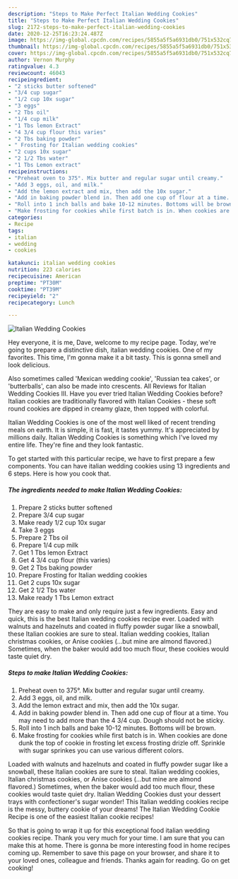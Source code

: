 ```yaml
---
description: "Steps to Make Perfect Italian Wedding Cookies"
title: "Steps to Make Perfect Italian Wedding Cookies"
slug: 2172-steps-to-make-perfect-italian-wedding-cookies
date: 2020-12-25T16:23:24.487Z
image: https://img-global.cpcdn.com/recipes/5855a5f5a6931db0/751x532cq70/italian-wedding-cookies-recipe-main-photo.jpg
thumbnail: https://img-global.cpcdn.com/recipes/5855a5f5a6931db0/751x532cq70/italian-wedding-cookies-recipe-main-photo.jpg
cover: https://img-global.cpcdn.com/recipes/5855a5f5a6931db0/751x532cq70/italian-wedding-cookies-recipe-main-photo.jpg
author: Vernon Murphy
ratingvalue: 4.3
reviewcount: 46043
recipeingredient:
- "2 sticks butter softened"
- "3/4 cup sugar"
- "1/2 cup 10x sugar"
- "3 eggs"
- "2 Tbs oil"
- "1/4 cup milk"
- "1 Tbs lemon Extract"
- "4 3/4 cup flour this varies"
- "2 Tbs baking powder"
- " Frosting for Italian wedding cookies"
- "2 cups 10x sugar"
- "2 1/2 Tbs water"
- "1 Tbs Lemon extract"
recipeinstructions:
- "Preheat oven to 375°. Mix butter and regular sugar until creamy."
- "Add 3 eggs, oil, and milk."
- "Add the lemon extract and mix, then add the 10x sugar."
- "Add in baking powder blend in. Then add one cup of flour at a time. You may need to add more than the 4 3/4 cup. Dough should not be sticky."
- "Roll into 1 inch balls and bake 10-12 minutes. Bottoms will be brown."
- "Make frosting for cookies while first batch is in. When cookies are done dunk the top of cookie in frosting let excess frosting drizle off. Sprinkle with sugar sprinkes you can use various different colors."
categories:
- Recipe
tags:
- italian
- wedding
- cookies

katakunci: italian wedding cookies 
nutrition: 223 calories
recipecuisine: American
preptime: "PT30M"
cooktime: "PT39M"
recipeyield: "2"
recipecategory: Lunch

---
```



![Italian Wedding Cookies](https://img-global.cpcdn.com/recipes/5855a5f5a6931db0/751x532cq70/italian-wedding-cookies-recipe-main-photo.jpg)

Hey everyone, it is me, Dave, welcome to my recipe page. Today, we're going to prepare a distinctive dish, italian wedding cookies. One of my favorites. This time, I'm gonna make it a bit tasty. This is gonna smell and look delicious.

Also sometimes called &#39;Mexican wedding cookie&#39;, &#39;Russian tea cakes&#39;, or &#39;butterballs&#39;, can also be made into crescents. All Reviews for Italian Wedding Cookies III. Have you ever tried Italian Wedding Cookies before? Italian cookies are traditionally flavored with Italian Cookies - these soft round cookies are dipped in creamy glaze, then topped with colorful.

Italian Wedding Cookies is one of the most well liked of recent trending meals on earth. It is simple, it is fast, it tastes yummy. It's appreciated by millions daily. Italian Wedding Cookies is something which I've loved my entire life. They're fine and they look fantastic.


To get started with this particular recipe, we have to first prepare a few components. You can have italian wedding cookies using 13 ingredients and 6 steps. Here is how you cook that.

<!--inarticleads1-->

##### The ingredients needed to make Italian Wedding Cookies:

1. Prepare 2 sticks butter softened
1. Prepare 3/4 cup sugar
1. Make ready 1/2 cup 10x sugar
1. Take 3 eggs
1. Prepare 2 Tbs oil
1. Prepare 1/4 cup milk
1. Get 1 Tbs lemon Extract
1. Get 4 3/4 cup flour (this varies)
1. Get 2 Tbs baking powder
1. Prepare  Frosting for Italian wedding cookies
1. Get 2 cups 10x sugar
1. Get 2 1/2 Tbs water
1. Make ready 1 Tbs Lemon extract


They are easy to make and only require just a few ingredients. Easy and quick, this is the best Italian wedding cookies recipe ever. Loaded with walnuts and hazelnuts and coated in fluffy powder sugar like a snowball, these Italian cookies are sure to steal. Italian wedding cookies, Italian christmas cookies, or Anise cookies (…but mine are almond flavored.) Sometimes, when the baker would add too much flour, these cookies would taste quiet dry. 

<!--inarticleads2-->

##### Steps to make Italian Wedding Cookies:

1. Preheat oven to 375°. Mix butter and regular sugar until creamy.
1. Add 3 eggs, oil, and milk.
1. Add the lemon extract and mix, then add the 10x sugar.
1. Add in baking powder blend in. Then add one cup of flour at a time. You may need to add more than the 4 3/4 cup. Dough should not be sticky.
1. Roll into 1 inch balls and bake 10-12 minutes. Bottoms will be brown.
1. Make frosting for cookies while first batch is in. When cookies are done dunk the top of cookie in frosting let excess frosting drizle off. Sprinkle with sugar sprinkes you can use various different colors.


Loaded with walnuts and hazelnuts and coated in fluffy powder sugar like a snowball, these Italian cookies are sure to steal. Italian wedding cookies, Italian christmas cookies, or Anise cookies (…but mine are almond flavored.) Sometimes, when the baker would add too much flour, these cookies would taste quiet dry. Italian Wedding Cookies dust your dessert trays with confectioner&#39;s sugar wonder! This Italian wedding cookies recipe is the messy, buttery cookie of your dreams! The Italian Wedding Cookie Recipe is one of the easiest Italian cookie recipes! 

So that is going to wrap it up for this exceptional food italian wedding cookies recipe. Thank you very much for your time. I am sure that you can make this at home. There is gonna be more interesting food in home recipes coming up. Remember to save this page on your browser, and share it to your loved ones, colleague and friends. Thanks again for reading. Go on get cooking!
